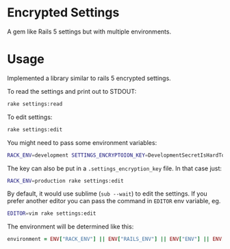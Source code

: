 # Encrypted Settings
A gem like Rails 5 settings but with multiple environments.

# Usage

Implemented a library similar to rails 5 encrypted settings.

To read the settings and print out to STDOUT:
```bash
rake settings:read
```

To edit settings:
```bash
rake settings:edit
```

You might need to pass some environment variables:
```bash
RACK_ENV=development SETTINGS_ENCRYPTOION_KEY=DevelopmentSecretIsHardToBreak!! rake settings:edit
```

The key can also be put in a `.settings_encryption_key` file. In that case just:
```bash
RACK_ENV=production rake settings:edit
```

By default, it would use sublime (`sub --wait`) to edit the settings. If you prefer another editor you can pass the command in `EDITOR` env variable, eg.
```bash
EDITOR=vim rake settings:edit
```

The environment will be determined like this:
```ruby
environment = ENV["RACK_ENV"] || ENV["RAILS_ENV"] || ENV["ENV"] || ENV["ENVIRONMENT"] || "development"
```
